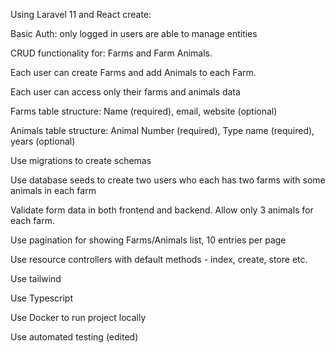 


Using Laravel 11 and React create:

Basic Auth: only logged in users are able to manage entities

CRUD functionality for: Farms and Farm Animals. 

Each user can create Farms and add Animals to each Farm. 

Each user can access only their farms and animals data

Farms table structure: Name (required), email, website (optional)

Animals table structure: Animal Number (required), Type name (required), years (optional)

Use migrations to create schemas

Use database seeds to create two users who each has two farms with some animals in each farm

Validate form data in both frontend and backend. Allow only 3 animals for each farm.

Use pagination for showing Farms/Animals list, 10 entries per page

Use resource controllers with default methods - index, create, store etc.

Use tailwind

Use Typescript

Use Docker to run project locally

Use automated testing (edited)
